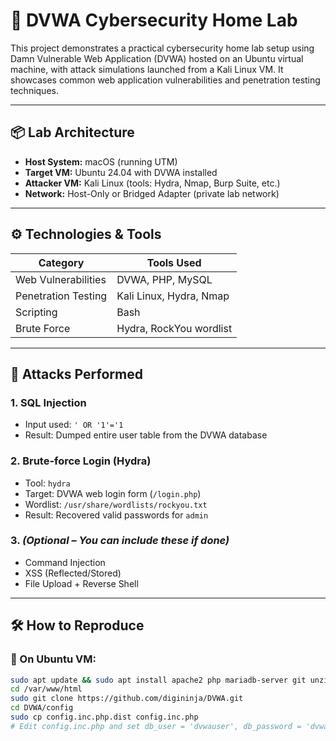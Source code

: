 # 🔐 DVWA Cybersecurity Home Lab

This project demonstrates a practical cybersecurity home lab setup using Damn Vulnerable Web Application (DVWA) hosted on an Ubuntu virtual machine, with attack simulations launched from a Kali Linux VM. It showcases common web application vulnerabilities and penetration testing techniques.

---

## 📦 Lab Architecture

- **Host System:** macOS (running UTM)
- **Target VM:** Ubuntu 24.04 with DVWA installed
- **Attacker VM:** Kali Linux (tools: Hydra, Nmap, Burp Suite, etc.)
- **Network:** Host-Only or Bridged Adapter (private lab network)

---

## ⚙️ Technologies & Tools

| Category        | Tools Used                      |
|----------------|----------------------------------|
| Web Vulnerabilities | DVWA, PHP, MySQL             |
| Penetration Testing | Kali Linux, Hydra, Nmap      |
| Scripting        | Bash                            |
| Brute Force      | Hydra, RockYou wordlist         |

---

## 🧪 Attacks Performed

### 1. **SQL Injection**
- Input used: `' OR '1'='1`
- Result: Dumped entire user table from the DVWA database

### 2. **Brute-force Login (Hydra)**
- Tool: `hydra`
- Target: DVWA web login form (`/login.php`)
- Wordlist: `/usr/share/wordlists/rockyou.txt`
- Result: Recovered valid passwords for `admin`

### 3. *(Optional – You can include these if done)*
- Command Injection
- XSS (Reflected/Stored)
- File Upload + Reverse Shell

---

## 🛠 How to Reproduce

### 🔧 On Ubuntu VM:
```bash
sudo apt update && sudo apt install apache2 php mariadb-server git unzip -y
cd /var/www/html
sudo git clone https://github.com/digininja/DVWA.git
cd DVWA/config
sudo cp config.inc.php.dist config.inc.php
# Edit config.inc.php and set db_user = 'dvwauser', db_password = 'dvwapass'
